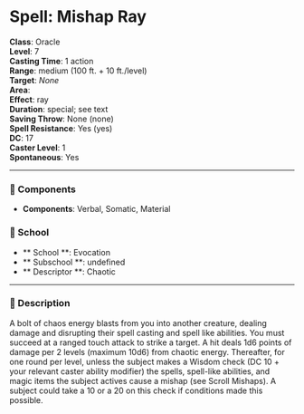 
# Spell: Mishap Ray
**Class**: Oracle  
**Level**: 7  
**Casting Time**: 1 action  
**Range**: medium (100 ft. + 10 ft./level)  
**Target**: _None_  
**Area**:   
**Effect**: ray  
**Duration**: special; see text  
**Saving Throw**: None (none)  
**Spell Resistance**: Yes (yes)  
**DC**: 17  
**Caster Level**: 1  
**Spontaneous**: Yes

---

### 🔮 Components
- **Components**: Verbal, Somatic, Material

### 🏫 School
- ** School **: Evocation
- ** Subschool **: undefined
- ** Descriptor **: Chaotic
---

### 📜 Description
A bolt of chaos energy blasts from you into another creature, dealing damage and disrupting their spell casting and spell like abilities. You must succeed at a ranged touch attack to strike a target. A hit deals 1d6 points of damage per 2 levels (maximum 10d6) from chaotic energy. Thereafter, for one round per level, unless the subject makes a Wisdom check (DC 10 + your relevant caster ability modifier) the spells, spell-like abilities, and magic items the subject actives cause a mishap (see Scroll Mishaps). A subject could take a 10 or a 20 on this check if conditions made this possible.
